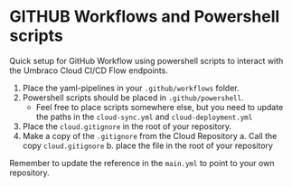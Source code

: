 # GITHUB Workflows and Powershell scripts
Quick setup for GitHub Workflow using powershell scripts to interact with the Umbraco Cloud CI/CD Flow endpoints.

1. Place the yaml-pipelines in your `.github/workflows` folder.
2. Powershell scripts should be placed in `.github/powershell`.
    - Feel free to place scripts somewhere else, but you need to update the paths in the `cloud-sync.yml` and `cloud-deployment.yml`
3. Place the `cloud.gitignore` in the root of your repository.
4. Make a copy of the `.gitignore` from the Cloud Repository
    a. Call the copy `cloud.gitignore`
    b. place the file in the root of your repository 

Remember to update the reference in the `main.yml` to point to your own repository.
